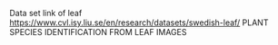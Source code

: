 
Data set link of leaf  https://www.cvl.isy.liu.se/en/research/datasets/swedish-leaf/
PLANT SPECIES IDENTIFICATION FROM LEAF IMAGES 


